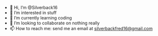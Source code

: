 - 👋 Hi, I’m @Silverback16
- 👀 I’m interested in stuff
- 🌱 I’m currently learning coding
- 💞️ I’m looking to collaborate on nothing really
- 📫 How to reach me: send me an email at silverbackfred16@gmail.com

<!---
Silverback16/Silverback16 is a ✨ special ✨ repository because its `README.md` (this file) appears on your GitHub profile.
You can click the Preview link to take a look at your changes.
--->
